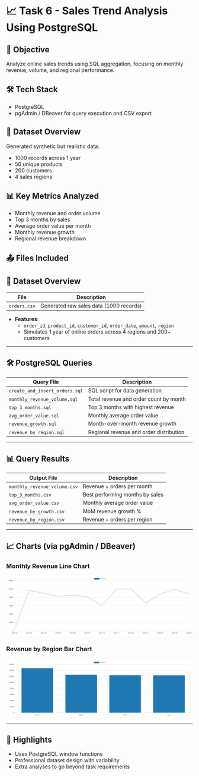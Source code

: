 # 📈 Task 6 - Sales Trend Analysis Using PostgreSQL

## 🧠 Objective
Analyze online sales trends using SQL aggregation, focusing on monthly revenue, volume, and regional performance.

## 🛠 Tech Stack
- PostgreSQL
- pgAdmin / DBeaver for query execution and CSV export

## 📂 Dataset Overview
Generated synthetic but realistic data:
- 1000 records across 1 year
- 50 unique products
- 200 customers
- 4 sales regions

## 📊 Key Metrics Analyzed
- Monthly revenue and order volume
- Top 3 months by sales
- Average order value per month
- Monthly revenue growth
- Regional revenue breakdown

## 📤 Files Included

## 📂 Dataset Overview

| File           | Description                                  |
|----------------|----------------------------------------------|
| `orders.csv`   | Generated raw sales data (1000 records)      |

- **Features**: 
  - `order_id`, `product_id`, `customer_id`, `order_date`, `amount`, `region`
  - Simulates 1 year of online orders across 4 regions and 200+ customers

---

## 🛠 PostgreSQL Queries

| Query File                      | Description                                 |
|---------------------------------|---------------------------------------------|
| `create_and_insert_orders.sql`  | SQL script for data generation              |
| `monthly_revenue_volume.sql`    | Total revenue and order count by month      |
| `top_3_months.sql`              | Top 3 months with highest revenue           |
| `avg_order_value.sql`           | Monthly average order value                 |
| `revenue_growth.sql`            | Month-over-month revenue growth             |
| `revenue_by_region.sql`         | Regional revenue and order distribution     |

---

## 📊 Query Results

| Output File                         | Description                                  |
|-------------------------------------|----------------------------------------------|
| `monthly_revenue_volume.csv`        | Revenue + orders per month                   |
| `top_3_months.csv`                  | Best performing months by sales              |
| `avg_order_value.csv`               | Monthly average order value                  |
| `revenue_by_growth.csv`                | MoM revenue growth %                      |
| `revenue_by_region.csv`             | Revenue + orders per region                  |

---

## 📈 Charts (via pgAdmin / DBeaver)

### Monthly Revenue Line Chart
![Monthly Revenue Line Chart](monthly_revenue_line.jpg)

### Revenue by Region Bar Chart
![Revenue by Region Bar Chart](region_bar_chart.png.jpg)


---


## 🚀 Highlights
- Uses PostgreSQL window functions
- Professional dataset design with variability
- Extra analyses to go beyond task requirements
